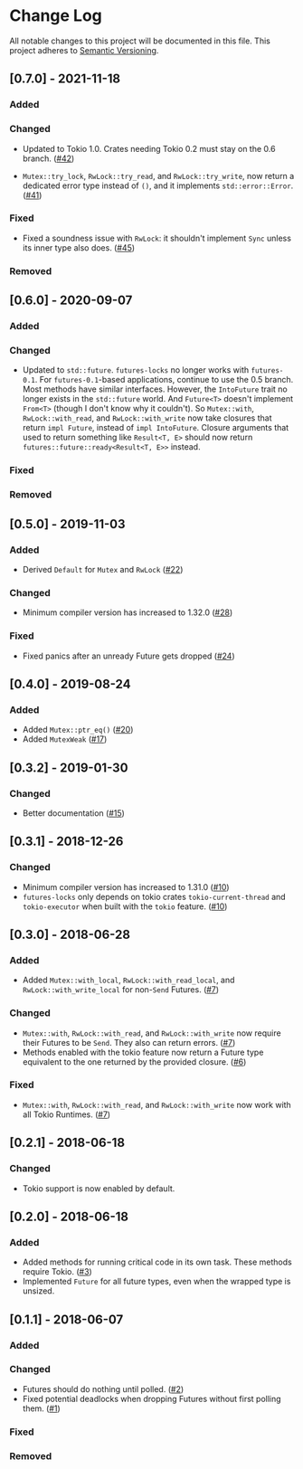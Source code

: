 # Change Log

All notable changes to this project will be documented in this file.
This project adheres to [Semantic Versioning](http://semver.org/).

## [0.7.0] - 2021-11-18
### Added
### Changed
- Updated to Tokio 1.0.  Crates needing Tokio 0.2 must stay on the 0.6 branch.
  ([#42](https://github.com/asomers/futures-locks/pull/42))

- `Mutex::try_lock`, `RwLock::try_read`, and `RwLock::try_write`, now return a
  dedicated error type instead of `()`, and it implements `std::error::Error`.
  ([#41](https://github.com/asomers/futures-locks/pull/41))

### Fixed

- Fixed a soundness issue with `RwLock`: it shouldn't implement `Sync` unless
  its inner type also does.
  ([#45](https://github.com/asomers/futures-locks/pull/45))

### Removed

## [0.6.0] - 2020-09-07
### Added
### Changed
- Updated to `std::future`.  `futures-locks` no longer works with
  `futures-0.1`.  For `futures-0.1`-based applications, continue to use the 0.5
  branch.  Most methods have similar interfaces.  However, the `IntoFuture`
  trait no longer exists in the `std::future` world.  And `Future<T>` doesn't
  implement `From<T>` (though I don't know why it couldn't).  So `Mutex::with`,
  `RwLock::with_read`, and `RwLock::with_write` now take closures that return
  `impl Future`, instead of `impl IntoFuture`.  Closure arguments that used to
  return something like `Result<T, E>` should now return
  `futures::future::ready<Result<T, E>>` instead.

### Fixed
### Removed

## [0.5.0] - 2019-11-03
### Added
- Derived `Default` for `Mutex` and `RwLock`
  ([#22](https://github.com/asomers/futures-locks/pull/22))

### Changed
- Minimum compiler version has increased to 1.32.0
  ([#28](https://github.com/asomers/futures-locks/pull/28))

### Fixed
- Fixed panics after an unready Future gets dropped
  ([#24](https://github.com/asomers/futures-locks/pull/24))
 
## [0.4.0] - 2019-08-24
### Added
- Added `Mutex::ptr_eq()`
  ([#20](https://github.com/asomers/futures-locks/pull/20))
- Added `MutexWeak`
  ([#17](https://github.com/asomers/futures-locks/pull/17)) 

## [0.3.2] - 2019-01-30
### Changed
- Better documentation
  ([#15](https://github.com/asomers/futures-locks/pull/15))

## [0.3.1] - 2018-12-26
### Changed
- Minimum compiler version has increased to 1.31.0
  ([#10](https://github.com/asomers/futures-locks/pull/10))
- `futures-locks` only depends on tokio crates `tokio-current-thread` and
  `tokio-executor` when built with the `tokio` feature.
  ([#10](https://github.com/asomers/futures-locks/pull/10))

## [0.3.0] - 2018-06-28
### Added
- Added `Mutex::with_local`, `RwLock::with_read_local`, and
  `RwLock::with_write_local` for non-`Send` Futures.
  ([#7](https://github.com/asomers/futures-locks/pull/7))

### Changed
- `Mutex::with`, `RwLock::with_read`, and `RwLock::with_write` now require
  their Futures to be `Send`.  They also can return errors.
  ([#7](https://github.com/asomers/futures-locks/pull/7))
- Methods enabled with the tokio feature now return a Future type equivalent
  to the one returned by the provided closure.
  ([#6](https://github.com/asomers/futures-locks/pull/6))

### Fixed
- `Mutex::with`, `RwLock::with_read`, and `RwLock::with_write` now work with
  all Tokio Runtimes.
  ([#7](https://github.com/asomers/futures-locks/pull/7))

## [0.2.1] - 2018-06-18
### Changed
- Tokio support is now enabled by default.

## [0.2.0] - 2018-06-18
### Added
- Added methods for running critical code in its own task.  These methods
  require Tokio.
  ([#3](https://github.com/asomers/futures-locks/issues/3))
- Implemented `Future` for all future types, even when the wrapped type is
  unsized.

## [0.1.1] - 2018-06-07
### Added

### Changed
- Futures should do nothing until polled.
  ([#2](https://github.com/asomers/futures-locks/issues/2))
- Fixed potential deadlocks when dropping Futures without first polling them.
  ([#1](https://github.com/asomers/futures-locks/issues/1))

### Fixed

### Removed
